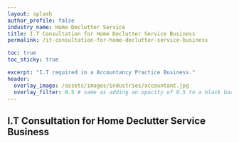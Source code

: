 ```yaml
---
layout: splash 
author_profile: false 
industry_name: Home Declutter Service
title: I.T Consultation for Home Declutter Service Business
permalink: /it-consultation-for-home-declutter-service-business

toc: true
toc_sticky: true

excerpt: "I.T required in a Accountancy Practice Business."
header:
  overlay_image: /assets/images/industries/accountant.jpg
  overlay_filter: 0.5 # same as adding an opacity of 0.5 to a black background
---
```


## I.T Consultation for Home Declutter Service Business